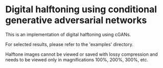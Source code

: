 # Digital halftoning using conditional generative adversarial networks

This is an implementation of digital halftoning using cGANs. 

For selected results, please refer to the 'examples' directory.

Halftone images cannot be viewed or saved with lossy compression and needs to be viewed only in magnifications 100%, 200%, 300%, etc.
